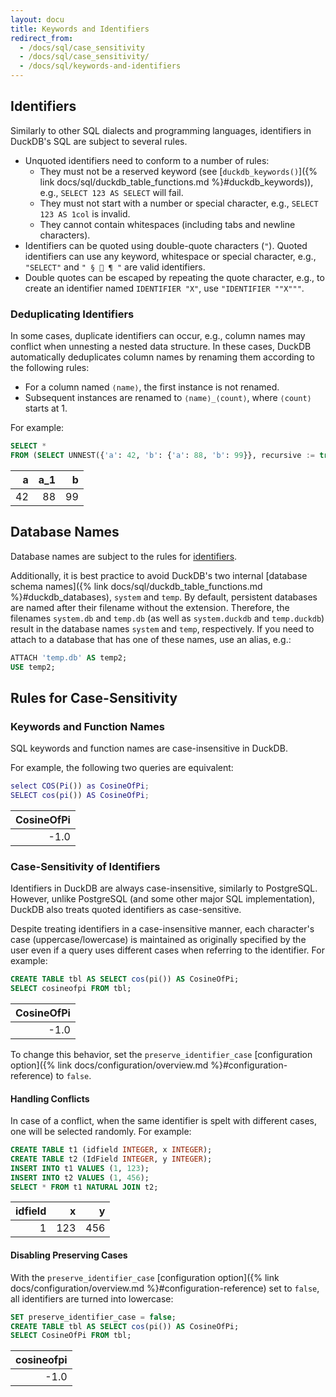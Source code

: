 ```yaml
---
layout: docu
title: Keywords and Identifiers
redirect_from:
  - /docs/sql/case_sensitivity
  - /docs/sql/case_sensitivity/
  - /docs/sql/keywords-and-identifiers
---
```


## Identifiers

Similarly to other SQL dialects and programming languages, identifiers in DuckDB's SQL are subject to several rules.

* Unquoted identifiers need to conform to a number of rules:
    * They must not be a reserved keyword (see [`duckdb_keywords()`]({% link docs/sql/duckdb_table_functions.md %}#duckdb_keywords)), e.g., `SELECT 123 AS SELECT` will fail.
    * They must not start with a number or special character, e.g., `SELECT 123 AS 1col` is invalid.
    * They cannot contain whitespaces (including tabs and newline characters).
* Identifiers can be quoted using double-quote characters (`"`). Quoted identifiers can use any keyword, whitespace or special character, e.g., `"SELECT"` and `" § 🦆 ¶ "` are valid identifiers.
* Double quotes can be escaped by repeating the quote character, e.g., to create an identifier named `IDENTIFIER "X"`, use `"IDENTIFIER ""X"""`.

### Deduplicating Identifiers

In some cases, duplicate identifiers can occur, e.g., column names may conflict when unnesting a nested data structure.
In these cases, DuckDB automatically deduplicates column names by renaming them according to the following rules:

* For a column named `⟨name⟩`, the first instance is not renamed.
* Subsequent instances are renamed to `⟨name⟩_⟨count⟩`, where `⟨count⟩` starts at 1.

For example:

```sql
SELECT *
FROM (SELECT UNNEST({'a': 42, 'b': {'a': 88, 'b': 99}}, recursive := true));
```

| a  | a_1 | b  |
|---:|----:|---:|
| 42 | 88  | 99 |

## Database Names

Database names are subject to the rules for [identifiers](#identifiers).

Additionally, it is best practice to avoid DuckDB's two internal [database schema names]({% link docs/sql/duckdb_table_functions.md %}#duckdb_databases), `system` and `temp`.
By default, persistent databases are named after their filename without the extension.
Therefore, the filenames `system.db` and `temp.db` (as well as `system.duckdb` and `temp.duckdb`) result in the database names `system` and `temp`, respectively.
If you need to attach to a database that has one of these names, use an alias, e.g.:

```sql
ATTACH 'temp.db' AS temp2;
USE temp2;
```

## Rules for Case-Sensitivity

### Keywords and Function Names

SQL keywords and function names are case-insensitive in DuckDB.

For example, the following two queries are equivalent:

```matlab
select COS(Pi()) as CosineOfPi;
SELECT cos(pi()) AS CosineOfPi;
```

| CosineOfPi |
|-----------:|
| -1.0       |

### Case-Sensitivity of Identifiers

Identifiers in DuckDB are always case-insensitive, similarly to PostgreSQL.
However, unlike PostgreSQL (and some other major SQL implementation), DuckDB also treats quoted identifiers as case-sensitive.

Despite treating identifiers in a case-insensitive manner, each character's case (uppercase/lowercase) is maintained as originally specified by the user even if a query uses different cases when referring to the identifier.
For example:

```sql
CREATE TABLE tbl AS SELECT cos(pi()) AS CosineOfPi;
SELECT cosineofpi FROM tbl;
```

| CosineOfPi |
|-----------:|
| -1.0       |

To change this behavior, set the `preserve_identifier_case` [configuration option]({% link docs/configuration/overview.md %}#configuration-reference) to `false`.

#### Handling Conflicts

In case of a conflict, when the same identifier is spelt with different cases, one will be selected randomly. For example:

```sql
CREATE TABLE t1 (idfield INTEGER, x INTEGER);
CREATE TABLE t2 (IdField INTEGER, y INTEGER);
INSERT INTO t1 VALUES (1, 123);
INSERT INTO t2 VALUES (1, 456);
SELECT * FROM t1 NATURAL JOIN t2;
```

| idfield |  x  |  y  |
|--------:|----:|----:|
| 1       | 123 | 456 |

#### Disabling Preserving Cases

With the `preserve_identifier_case` [configuration option]({% link docs/configuration/overview.md %}#configuration-reference) set to `false`, all identifiers are turned into lowercase:

```sql
SET preserve_identifier_case = false;
CREATE TABLE tbl AS SELECT cos(pi()) AS CosineOfPi;
SELECT CosineOfPi FROM tbl;
```

| cosineofpi |
|-----------:|
| -1.0       |
